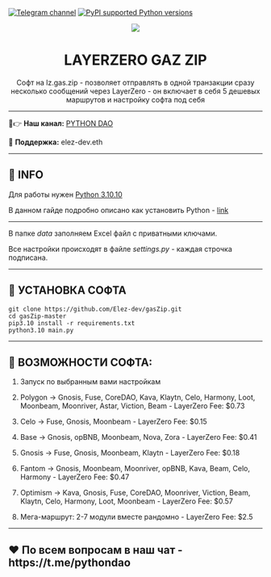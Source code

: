 [![Telegram channel](https://img.shields.io/endpoint?url=https://runkit.io/damiankrawczyk/telegram-badge/branches/master?url=https://t.me/developercode1)](https://t.me/developercode1)
[![PyPI supported Python versions](https://img.shields.io/badge/Python%203.10.10-8A2BE2)](https://www.python.org/downloads/release/python-31010/)

<div align="center">
  <img src="https://sun9-65.userapi.com/impg/Qg3R1zobR1A4Y_GrTEaz0l-RsS-VdCtOq9HovQ/VbXmwRFQGU0.jpg?size=1974x1270&quality=96&sign=3a2124b63586768c3d3ad4e09b79e76f&type=album"  />
  <h1>LAYERZERO GAZ ZIP</h1>
  <p>Софт на lz.gas.zip - позволяет отправлять в одной транзакции сразу несколько сообщений через LayerZero - он включает в себя 5 дешевых маршрутов и настройку софта под себя</p>
</div>

---

🤠👉 <b>Наш канал:</b> [PYTHON DAO](https://t.me/developercode1)

🤗 <b>Поддержка:</b> elez-dev.eth

---
<h2>🙊 INFO</h2>

Для работы нужен [Python 3.10.10](https://www.python.org/downloads/release/python-31010/)

В данном гайде подробно описано как установить Python - [link](https://mirror.xyz/wiedzmin.eth/Z06W81VrxO9KI88vkcxeW0Lc8f2nBo5Wdyqce0HTNm8)

---
В папке _data_ заполняем Excel файл с приватными ключами.

Все настройки происходят в файле _settings.py_ - каждая строчка подписана.

---
<h2>🚀 УСТАНОВКА СОФТА</h2>

```
git clone https://github.com/Elez-dev/gasZip.git
cd gasZip-master
pip3.10 install -r requirements.txt
python3.10 main.py
```
---
<h2>🤖 ВОЗМОЖНОСТИ СОФТА:</h2>

1. Запуск по выбранным вами настройкам

2. Polygon -> Gnosis, Fuse, CoreDAO, Kava, Klaytn, Celo, Harmony, Loot, Moonbeam, Moonriver, Astar, Viction, Beam - LayerZero Fee: $0.73

3. Celo -> Fuse, Gnosis, Moonbeam - LayerZero Fee: $0.15

4. Base -> Gnosis, opBNB, Moonbeam, Nova, Zora - LayerZero Fee: $0.41

5. Gnosis -> Fuse, Gnosis, Moonbeam, Klaytn - LayerZero Fee: $0.18

6. Fantom -> Gnosis, Moonbeam, Moonriver, opBNB, Kava, Beam, Celo, Harmony - LayerZero Fee: $0.47

7. Optimism ->  Kava, Gnosis, Fuse, CoreDAO, Moonriver, Viction, Beam, Klaytn, Celo, Harmony, Loot, Moonbeam - LayerZero Fee: $0.57

8. Мега-маршрут: 2-7 модули вместе рандомно - LayerZero Fee: $2.5

---
<h2>❤️ По всем вопросам в наш чат - https://t.me/pythondao</h2>
